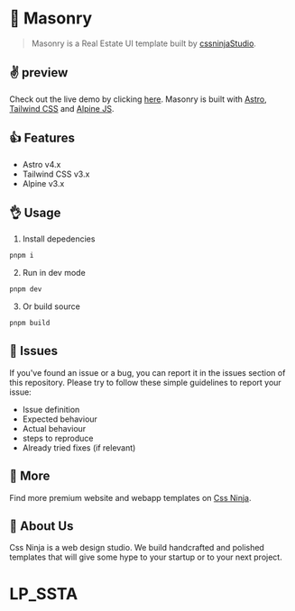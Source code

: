 # 👋 Masonry
> Masonry is a Real Estate UI template built by [cssninjaStudio](https://cssninja.io).

## ✌️ preview

Check out the live demo by clicking [here](https://masonry.cssninja.io/). 
Masonry is built with [Astro](https://astro.build), [Tailwind CSS](https://tailwindcss.com) and [Alpine JS](https://github.com/alpinejs/alpine).

## 👍 Features

* Astro v4.x
* Tailwind CSS v3.x
* Alpine v3.x

## 👌 Usage

1. Install depedencies

```sh
pnpm i
```

2. Run in dev mode

```sh
pnpm dev
```

3. Or build source

```sh
pnpm build
```

## 🍔 Issues

If you've found an issue or a bug, you can report it in the issues section of this repository. Please try to follow these simple guidelines to report your issue:

* Issue definition
* Expected behaviour
* Actual behaviour
* steps to reproduce
* Already tried fixes (if relevant)

## 🎉 More

Find more premium website and webapp templates on [Css Ninja](https://cssninja.io/).

## 🚀 About Us

Css Ninja is a web design studio. We build handcrafted and polished templates that will give some hype to your startup or to your next project.



# LP_SSTA
